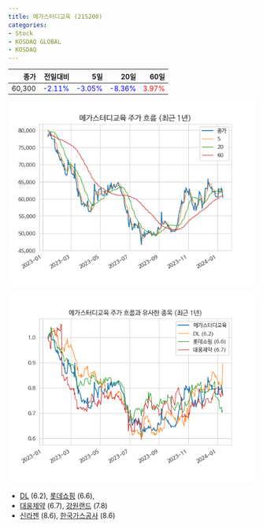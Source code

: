 ```yaml
---
title: 메가스터디교육 (215200)
categories:
- Stock
- KOSDAQ GLOBAL
- KOSDAQ
---
```


|종가|전일대비|5일|20일|60일|
|---:|-------:|--:|---:|---:|
|60,300|<span style="color: blue">-2.11%</span>|<span style="color: blue">-3.05%</span>|<span style="color: blue">-8.36%</span>|<span style="color: red">3.97%</span>|


<!-- more -->

![215200](/assets/images/stock/215200.png)

![215200](/assets/images/stock/215200_sim.png)

- [DL](/000210/) (6.2), [롯데쇼핑](/023530/) (6.6),
- [대웅제약](/069620/) (6.7), [강원랜드](/035250/) (7.8)
- [신라젠](/215600/) (8.6), [한국가스공사](/036460/) (8.6)